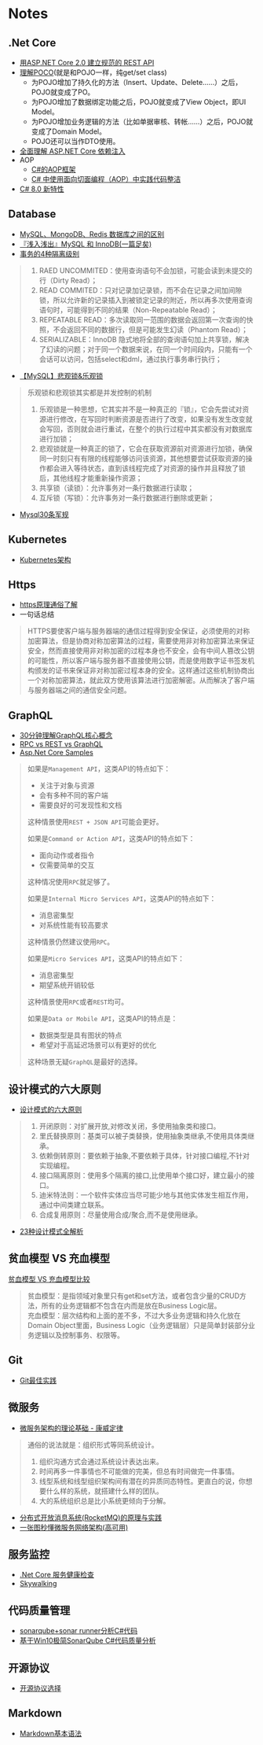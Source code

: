 # Notes

## .Net Core
* [用ASP.NET Core 2.0 建立规范的 REST API](http://www.cnblogs.com/cgzl/p/9010978.html)
* [理解POCO](https://kb.cnblogs.com/page/89750/)(就是和POJO一样，纯get/set class)
    * 为POJO增加了持久化的方法（Insert、Update、Delete……）之后，POJO就变成了PO。
    * 为POJO增加了数据绑定功能之后，POJO就变成了View Object，即UI Model。
    * 为POJO增加业务逻辑的方法（比如单据审核、转帐……）之后，POJO就变成了Domain Model。
    * POJO还可以当作DTO使用。
* [全面理解 ASP.NET Core 依赖注入](https://www.cnblogs.com/jesse2013/p/di-in-aspnetcore.html)
* AOP
    * [C#的AOP框架](https://www.cnblogs.com/kiba/p/9920691.html)
    * [C# 中使用面向切面编程（AOP）中实践代码整洁](https://www.cnblogs.com/chenug/p/9848852.html)
* [C# 8.0 新特性](https://www.cnblogs.com/Rwing/p/building-c-8-0.html)

## Database
* [MySQL、MongoDB、Redis 数据库之间的区别](https://blog.csdn.net/CatStarXcode/article/details/79513425?utm_source=blogxgwz1)
* [『浅入浅出』MySQL 和 InnoDB(一篇足矣)](https://draveness.me/mysql-innodb)
* [事务的4种隔离级别](https://blog.csdn.net/qq_33290787/article/details/51924963)
> 1. RAED UNCOMMITED：使用查询语句不会加锁，可能会读到未提交的行（Dirty Read）；
> 2. READ COMMITED：只对记录加记录锁，而不会在记录之间加间隙锁，所以允许新的记录插入到被锁定记录的附近，所以再多次使用查询语句时，可能得到不同的结果（Non-Repeatable Read）；
> 3. REPEATABLE READ：多次读取同一范围的数据会返回第一次查询的快照，不会返回不同的数据行，但是可能发生幻读（Phantom Read）；
> 4. SERIALIZABLE：InnoDB 隐式地将全部的查询语句加上共享锁，解决了幻读的问题；对于同一个数据来说，在同一个时间段内，只能有一个会话可以访问，包括select和dml，通过执行事务串行执行；
* [【MySQL】悲观锁&乐观锁](https://www.cnblogs.com/zhiqian-ali/p/6200874.html)
> 乐观锁和悲观锁其实都是并发控制的机制
> 1. 乐观锁是一种思想，它其实并不是一种真正的『锁』，它会先尝试对资源进行修改，在写回时判断资源是否进行了改变，如果没有发生改变就会写回，否则就会进行重试，在整个的执行过程中其实都没有对数据库进行加锁；
> 2. 悲观锁就是一种真正的锁了，它会在获取资源前对资源进行加锁，确保同一时刻只有有限的线程能够访问该资源，其他想要尝试获取资源的操作都会进入等待状态，直到该线程完成了对资源的操作并且释放了锁后，其他线程才能重新操作资源；
> 3. 共享锁（读锁）：允许事务对一条行数据进行读取；
> 4. 互斥锁（写锁）：允许事务对一条行数据进行删除或更新；
* [Mysql30条军规](https://github.com/murdering/notes/blob/master/Resources/Mysql%e5%86%9b%e8%a7%84.md)

## Kubernetes
* [Kubernetes架构](https://github.com/murdering/notes/blob/master/Resources/Kubernetes%E6%9E%B6%E6%9E%84.md)

## Https
* [https原理通俗了解](https://www.cnblogs.com/zhangshitong/p/6478721.html)
* 一句话总结
> HTTPS要使客户端与服务器端的通信过程得到安全保证，必须使用的对称加密算法，但是协商对称加密算法的过程，需要使用非对称加密算法来保证安全，然而直接使用非对称加密的过程本身也不安全，会有中间人篡改公钥的可能性，所以客户端与服务器不直接使用公钥，而是使用数字证书签发机构颁发的证书来保证非对称加密过程本身的安全。这样通过这些机制协商出一个对称加密算法，就此双方使用该算法进行加密解密。从而解决了客户端与服务器端之间的通信安全问题。

## GraphQL
* [30分钟理解GraphQL核心概念](https://segmentfault.com/a/1190000014131950?utm_source=tag-newest)
* [RPC vs REST vs GraphQL](https://segmentfault.com/a/1190000013961872)
* [Asp.Net Core Samples](https://github.com/murdering/notes/tree/master/GraphQL)
> 如果是`Management API`，这类API的特点如下：
> * 关注于对象与资源
> * 会有多种不同的客户端
> * 需要良好的可发现性和文档
>
> 这种情景使用`REST + JSON API`可能会更好。
>
> 如果是`Command or Action API`，这类API的特点如下：
> * 面向动作或者指令
> * 仅需要简单的交互
>
> 这种情况使用`RPC`就足够了。
> 
> 如果是`Internal Micro Services API`，这类API的特点如下：
> * 消息密集型
> * 对系统性能有较高要求
>
> 这种情景仍然建议使用`RPC`。
>
> 如果是`Micro Services API`，这类API的特点如下：
> * 消息密集型
> * 期望系统开销较低
>
> 这种情景使用`RPC`或者`REST`均可。
>
> 如果是`Data or Mobile API`，这类API的特点是：
> * 数据类型是具有图状的特点
> * 希望对于高延迟场景可以有更好的优化
>
> 这种场景无疑`GraphQL`是最好的选择。

## 设计模式的六大原则
* [设计模式的六大原则](https://www.cnblogs.com/fengyumeng/p/10463048.html)
> 1. 开闭原则：对扩展开放,对修改关闭，多使用抽象类和接口。
> 2. 里氏替换原则：基类可以被子类替换，使用抽象类继承,不使用具体类继承。
> 3. 依赖倒转原则：要依赖于抽象,不要依赖于具体，针对接口编程,不针对实现编程。
> 4. 接口隔离原则：使用多个隔离的接口,比使用单个接口好，建立最小的接口。
> 5. 迪米特法则：一个软件实体应当尽可能少地与其他实体发生相互作用，通过中间类建立联系。
> 6. 合成复用原则：尽量使用合成/聚合,而不是使用继承。
* [23种设计模式全解析](https://www.cnblogs.com/susanws/p/5510229.html)

## 贫血模型 VS 充血模型
[贫血模型 VS 充血模型比较](https://www.cnblogs.com/longshiyVip/p/5205451.html)
> 贫血模型：是指领域对象里只有get和set方法，或者包含少量的CRUD方法，所有的业务逻辑都不包含在内而是放在Business Logic层。  
> 充血模型：层次结构和上面的差不多，不过大多业务逻辑和持久化放在Domain Object里面，Business Logic（业务逻辑层）只是简单封装部分业务逻辑以及控制事务、权限等。



## Git
* [Git最佳实践](http://www.cnblogs.com/wish123/p/9785101.html)

## 微服务
* [微服务架构的理论基础 - 康威定律](https://yq.aliyun.com/articles/8611)
> 通俗的说法就是：组织形式等同系统设计。
> 1. 组织沟通方式会通过系统设计表达出来。
> 2. 时间再多一件事情也不可能做的完美，但总有时间做完一件事情。
> 3. 线型系统和线型组织架构间有潜在的异质同态特性。更直白的说，你想要什么样的系统，就搭建什么样的团队。
> 4. 大的系统组织总是比小系统更倾向于分解。
* [分布式开放消息系统(RocketMQ)的原理与实践](https://www.jianshu.com/p/453c6e7ff81c)
* [一张图秒懂微服务网络架构(高可用)](https://www.cnblogs.com/yuesf/p/11831234.html)

## 服务监控
* [.Net Core 服务健康检查](https://github.com/murdering/notes/tree/master/AspNetCore.HealthChecks.WithUriAndUI.Samples)
* [Skywalking](https://github.com/murdering/notes/blob/master/Resources/Skywalking.md)

## 代码质量管理
* [sonarqube+sonar runner分析C#代码](https://www.cnblogs.com/luoqin520/p/6945304.html)
* [基于Win10极简SonarQube C#代码质量分析](https://www.cnblogs.com/CoderAyu/p/9416376.html)

## 开源协议
* [开源协议选择](https://coderxing.gitbooks.io/architecture-evolution/chapter1/di-yi-zhang-ff1a-zhun-bei-qi-cheng/12-guan-yu-kai-yuan/123-kai-yuan-xie-yi-de-xuan-ze.html)

## Markdown
* [Markdown基本语法](https://www.jianshu.com/p/191d1e21f7ed)


